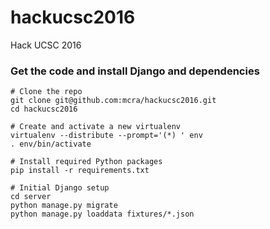 # hackucsc2016

Hack UCSC 2016

### Get the code and install Django and dependencies
```
# Clone the repo
git clone git@github.com:mcra/hackucsc2016.git
cd hackucsc2016

# Create and activate a new virtualenv
virtualenv --distribute --prompt='(*) ' env
. env/bin/activate

# Install required Python packages
pip install -r requirements.txt

# Initial Django setup
cd server
python manage.py migrate
python manage.py loaddata fixtures/*.json
```
